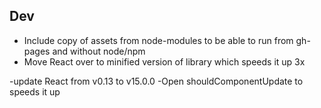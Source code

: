 ## Dev

- Include copy of assets from node-modules to be able to run from gh-pages and without node/npm
- Move React over to minified version of library which speeds it up 3x

-update React from v0.13 to v15.0.0
-Open shouldComponentUpdate to speeds it up